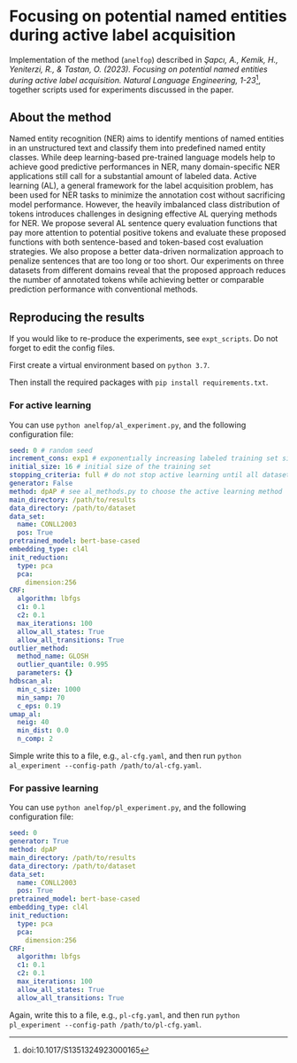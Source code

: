 # Focusing on potential named entities during active label acquisition
Implementation of the method (`anelfop`) described in *Şapcı, A., Kemik, H., Yeniterzi, R., & Tastan, O. (2023). Focusing on potential named entities during active label acquisition. Natural Language Engineering, 1-23*[^1], together scripts used for experiments discussed in the paper.

[^1]: doi:10.1017/S1351324923000165

## About the method
Named entity recognition (NER) aims to identify mentions of named entities in an unstructured text and classify them into predefined named entity classes.
While deep learning-based pre-trained language models help to achieve good predictive performances in NER, many domain-specific NER applications still call for a substantial amount of labeled data.
Active learning (AL), a general framework for the label acquisition problem, has been used for NER tasks to minimize the annotation cost without sacrificing model performance.
However, the heavily imbalanced class distribution of tokens introduces challenges in designing effective AL querying methods for NER.
We propose several AL sentence query evaluation functions that pay more attention to potential positive tokens and evaluate these proposed functions with both sentence-based and token-based cost evaluation strategies.
We also propose a better data-driven normalization approach to penalize sentences that are too long or too short.
Our experiments on three datasets from different domains reveal that the proposed approach reduces the number of annotated tokens while achieving better or comparable prediction performance with conventional methods.

## Reproducing the results
If you would like to re-produce the experiments, see `expt_scripts`.
Do not forget to edit the config files.

First create a virtual environment based on `python 3.7`.

Then install the required packages with `pip install requirements.txt`.

### For active learning
You can use `python anelfop/al_experiment.py`, and the following configuration file:
```yaml
seed: 0 # random seed
increment_cons: exp1 # exponentıally increasing labeled training set size
initial_size: 16 # initial size of the training set
stopping_criteria: full # do not stop active learning until all dataset is labeled
generator: False
method: dpAP # see al_methods.py to choose the active learning method
main_directory: /path/to/results
data_directory: /path/to/dataset
data_set:
  name: CONLL2003
  pos: True
pretrained_model: bert-base-cased
embedding_type: cl4l
init_reduction:
  type: pca
  pca:
    dimension:256
CRF:
  algorithm: lbfgs
  c1: 0.1
  c2: 0.1
  max_iterations: 100
  allow_all_states: True
  allow_all_transitions: True
outlier_method:
  method_name: GLOSH
  outlier_quantile: 0.995
  parameters: {}
hdbscan_al:
  min_c_size: 1000
  min_samp: 70
  c_eps: 0.19
umap_al:
  neig: 40
  min_dist: 0.0
  n_comp: 2
```
Simple write this to a file, e.g., `al-cfg.yaml`, and then run `python al_experiment --config-path /path/to/al-cfg.yaml`.

### For passive learning
You can use `python anelfop/pl_experiment.py`, and the following configuration file:
```yaml
seed: 0
generator: True
method: dpAP
main_directory: /path/to/results
data_directory: /path/to/dataset
data_set:
  name: CONLL2003
  pos: True
pretrained_model: bert-base-cased
embedding_type: cl4l
init_reduction:
  type: pca
  pca:
    dimension:256
CRF:
  algorithm: lbfgs
  c1: 0.1
  c2: 0.1
  max_iterations: 100
  allow_all_states: True
  allow_all_transitions: True
```
Again, write this to a file, e.g., `pl-cfg.yaml`, and then run `python pl_experiment --config-path /path/to/pl-cfg.yaml`.
